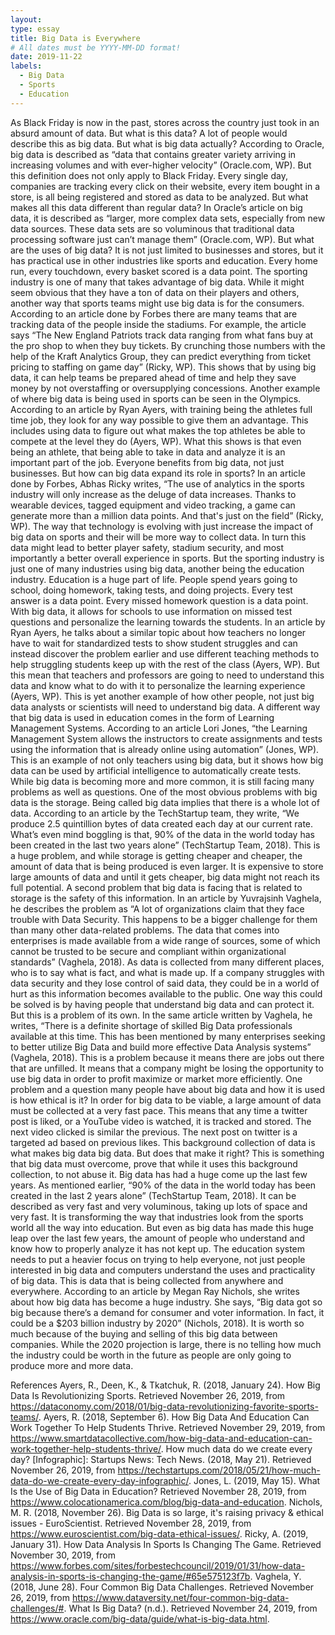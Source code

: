 ```yaml
---
layout: 
type: essay
title: Big Data is Everywhere
# All dates must be YYYY-MM-DD format!
date: 2019-11-22
labels:
  - Big Data
  - Sports
  - Education
---
```


As Black Friday is now in the past, stores across the country just took in an absurd amount of data. But what is this data? A lot of people would describe this as big data. But what is big data actually? According to Oracle, big data is described as “data that contains greater variety arriving in increasing volumes and with ever-higher velocity” (Oracle.com, WP). But this definition does not only apply to Black Friday. Every single day, companies are tracking every click on their website, every item bought in a store, is all being registered and stored as data to be analyzed. But what makes all this data different than regular data? In Oracle’s article on big data, it is described as “larger, more complex data sets, especially from new data sources. These data sets are so voluminous that traditional data processing software just can’t manage them” (Oracle.com, WP). But what are the uses of big data? It is not just limited to businesses and stores, but it has practical use in other industries like sports and education.
	Every home run, every touchdown, every basket scored is a data point. The sporting industry is one of many that takes advantage of big data. While it might seem obvious that they have a ton of data on their players and others, another way that sports teams might use big data is for the consumers. According to an article done by Forbes there are many teams that are tracking data of the people inside the stadiums. For example, the article says “The New England Patriots track data ranging from what fans buy at the pro shop to when they buy tickets. By crunching those numbers with the help of the Kraft Analytics Group, they can predict everything from ticket pricing to staffing on game day” (Ricky, WP). This shows that by using big data, it can help teams be prepared ahead of time and help they save money by not overstaffing or oversupplying concessions. Another example of where big data is being used in sports can be seen in the Olympics. According to an article by Ryan Ayers, with training being the athletes full time job, they look for any way possible to give them an advantage. This includes using data to figure out what makes the top athletes be able to compete at the level they do (Ayers, WP). What this shows is that even being an athlete, that being able to take in data and analyze it is an important part of the job. Everyone benefits from big data, not just businesses. But how can big data expand its role in sports? In an article done by Forbes, Abhas Ricky writes, “The use of analytics in the sports industry will only increase as the deluge of data increases. Thanks to wearable devices, tagged equipment and video tracking, a game can generate more than a million data points. And that's just on the field” (Ricky, WP). The way that technology is evolving with just increase the impact of big data on sports and their will be more way to collect data. In turn this data might lead to better player safety, stadium security, and most importantly a better overall experience in sports. But the sporting industry is just one of many industries using big data, another being the education industry.
	Education is a huge part of life. People spend years going to school, doing homework, taking tests, and doing projects. Every test answer is a data point. Every missed homework question is a data point. With big data, it allows for schools to use information on missed test questions and personalize the learning towards the students. In an article by Ryan Ayers, he talks about a similar topic about how teachers no longer have to wait for standardized tests to show student struggles and can instead discover the problem earlier and use different teaching methods to help struggling students keep up with the rest of the class (Ayers, WP). But this mean that teachers and professors are going to need to understand this data and know what to do with it to personalize the learning experience (Ayers, WP). This is yet another example of how other people, not just big data analysts or scientists will need to understand big data. A different way that big data is used in education comes in the form of Learning Management Systems. According to an article Lori Jones, “the Learning Management System allows the instructors to create assignments and tests using the information that is already online using automation” (Jones, WP). This is an example of not only teachers using big data, but it shows how big data can be used by artificial intelligence to automatically create tests. While big data is becoming more and more common, it is still facing many problems as well as questions.
	One of the most obvious problems with big data is the storage. Being called big data implies that there is a whole lot of data. According to an article by the TechStartup team, they write, “We produce 2.5 quintillion bytes of data created each day at our current rate. What’s even mind boggling is that, 90% of the data in the world today has been created in the last two years alone” (TechStartup Team, 2018). This is a huge problem, and while storage is getting cheaper and cheaper, the amount of data that is being produced is even larger. It is expensive to store large amounts of data and until it gets cheaper, big data might not reach its full potential. A second problem that big data is facing that is related to storage is the safety of this information. In an article by Yuvrajsinh Vaghela, he describes the problem as “A lot of organizations claim that they face trouble with Data Security. This happens to be a bigger challenge for them than many other data-related problems. The data that comes into enterprises is made available from a wide range of sources, some of which cannot be trusted to be secure and compliant within organizational standards” (Vaghela, 2018). As data is collected from many different places, who is to say what is fact, and what is made up. If a company struggles with data security and they lose control of said data, they could be in a world of hurt as this information becomes available to the public. One way this could be solved is by having people that understand big data and can protect it. But this is a problem of its own. In the same article written by Vaghela, he writes, “There is a definite shortage of skilled Big Data professionals available at this time. This has been mentioned by many enterprises seeking to better utilize Big Data and build more effective Data Analysis systems” (Vaghela, 2018). This is a problem because it means there are jobs out there that are unfilled. It means that a company might be losing the opportunity to use big data in order to profit maximize or market more efficiently. One problem and a question many people have about big data and how it is used is how ethical is it? In order for big data to be viable, a large amount of data must be collected at a very fast pace. This means that any time a twitter post is liked, or a YouTube video is watched, it is tracked and stored. The next video clicked is similar the previous. The next post on twitter is a targeted ad based on previous likes. This background collection of data is what makes big data big data. But does that make it right? This is something that big data must overcome, prove that while it uses this background collection, to not abuse it.
	Big data has had a huge come up the last few years. As mentioned earlier, “90% of the data in the world today has been created in the last 2 years alone” (TechStartup Team, 2018). It can be described as very fast and very voluminous, taking up lots of space and very fast. It is transforming the way that industries look from the sports world all the way into education. But even as big data has made this huge leap over the last few years, the amount of people who understand and know how to properly analyze it has not kept up. The education system needs to put a heavier focus on trying to help everyone, not just people interested in big data and computers understand the uses and practicality of big data. This is data that is being collected from anywhere and everywhere. According to an article by Megan Ray Nichols, she writes about how big data has become a huge industry. She says, “Big data got so big because there’s a demand for consumer and voter information. In fact, it could be a $203 billion industry by 2020” (Nichols, 2018). It is worth so much because of the buying and selling of this big data between companies. While the 2020 projection is large, there is no telling how much the industry could be worth in the future as people are only going to produce more and more data.








References
Ayers, R., Deen, K., & Tkatchuk, R. (2018, January 24). How Big Data Is Revolutionizing Sports. Retrieved November 26, 2019, from https://dataconomy.com/2018/01/big-data-revolutionizing-favorite-sports-teams/.
Ayers, R. (2018, September 6). How Big Data And Education Can Work Together To Help Students Thrive. Retrieved November 29, 2019, from https://www.smartdatacollective.com/how-big-data-and-education-can-work-together-help-students-thrive/.
How much data do we create every day? [Infographic]: Startups News: Tech News. (2018, May 21). Retrieved November 26, 2019, from https://techstartups.com/2018/05/21/how-much-data-do-we-create-every-day-infographic/.
Jones, L. (2019, May 15). What Is the Use of Big Data in Education? Retrieved November 28, 2019, from https://www.colocationamerica.com/blog/big-data-and-education.
Nichols, M. R. (2018, November 26). Big Data is so large, it's raising privacy & ethical issues - EuroScientist. Retrieved November 28, 2019, from https://www.euroscientist.com/big-data-ethical-issues/.
Ricky, A. (2019, January 31). How Data Analysis In Sports Is Changing The Game. Retrieved November 30, 2019, from https://www.forbes.com/sites/forbestechcouncil/2019/01/31/how-data-analysis-in-sports-is-changing-the-game/#65e575123f7b.
Vaghela, Y. (2018, June 28). Four Common Big Data Challenges. Retrieved November 26, 2019, from https://www.dataversity.net/four-common-big-data-challenges/#.
What Is Big Data? (n.d.). Retrieved November 24, 2019, from https://www.oracle.com/big-data/guide/what-is-big-data.html.




